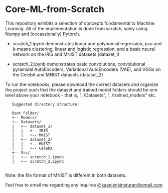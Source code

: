 # Core-ML-from-Scratch

This repository exhibits a selection of concepts fundamental to Machine Learning. All of the implementation is done from scratch,
soley using Numpy and (occassionally) Pytorch. 

- scratch_1.ipynb demonstrates linear and polynomial regression, pca and k-means clustering, linear and logistic regression, and 
  a basic neural network on the IRIS and MNIST datasets (dataset_1)

- scratch_2.ipynb demonstrates basic convolutions, convolutional pyramidal AutoEncoders, Variational AutoEncoders (VAE), and VGGs 
  on the CelebA and MNIST datasets (dataset_2)

To run the notebooks, please download the correct datasets and organize the project such that the dataset and trained model folders 
should be one level above your notebook - that is, "../Datasets", "../trained_models" etc.  

```
   Suggested directory structure:  
   
   Root Folder/  
   +-- Models/ 
   +-- Datasets/  
   |   +-- dataset_1/
   |   |   +-- IRIS
   |   |   +-- MNIST
   |   +-- dataset_2/ 
   |   |   +-- MNIST
   |   |   +-- CelebA
   +-- Src/  
   |   +-- scratch_1.ipynb 
   |   +-- scratch_2.ipynb
 
 ```
       
Note: the file format of MNIST is different in both datasets. 

Feel free to email me regarding any inquires @kaanjenkinsturan@gmail.com
